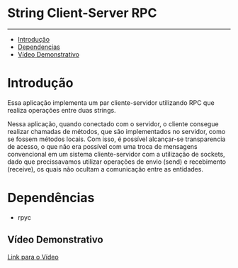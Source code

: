 # String Client-Server RPC

<hr/>

- [Introdução](#Introdução)
- [Dependencias](#Dependências)
- [Vídeo Demonstrativo](#Vídeo-Demonstrativo)

# Introdução

Essa aplicação implementa um par cliente-servidor utilizando RPC que realiza operações entre duas strings.

Nessa aplicação, quando conectado com o servidor, o cliente consegue realizar chamadas de métodos, que são implementados no servidor, como se fossem métodos locais. Com isso, é possível alcançar-se transparencia de acesso, o que não era possível com uma troca de mensagens convencional em um sistema cliente-servidor com a utilização de sockets, dado que precissavamos utilizar operações de envio (send) e recebimento (receive), os quais não ocultam a comunicação entre as entidades.

# Dependências

- rpyc

## Vídeo Demonstrativo

[Link para o Vídeo]()